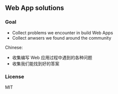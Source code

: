 
Web App solutions
----

### Goal

* Collect problems we encounter in build Web Apps
* Collect anwsers we found around the community

Chinese:

* 收集编写 Web 应用过程中遇到的各种问题
* 收集我们能找到好的答案

### License

MIT

